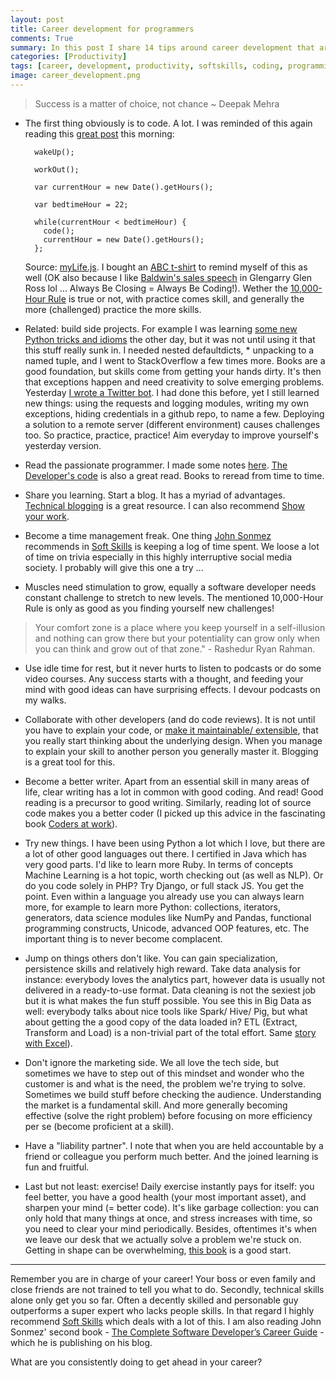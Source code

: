```yaml
---
layout: post
title: Career development for programmers
comments: True
summary: In this post I share 14 tips around career development that are helping me getting better in my field. You are in charge of your career so better put some systems in place to make the most out of it.
categories: [Productivity]
tags: [career, development, productivity, softskills, coding, programming, blog, blogging]
image: career_development.png
---
```


> Success is a matter of choice, not chance ~ Deepak Mehra

* The first thing obviously is to code. A lot. I was reminded of this again reading this [great post](https://medium.com/swlh/what-happened-after-i-left-the-best-job-in-the-world-to-become-an-engineer-ee06caca7db2#.l0jw2no7d) this morning:

        wakeUp();

        workOut();

        var currentHour = new Date().getHours();

        var bedtimeHour = 22;

        while(currentHour < bedtimeHour) {
          code();
          currentHour = new Date().getHours();
        };

    Source: [myLife.js](https://gist.githubusercontent.com/iam-peekay/cd695c6278536dd7180342bb97c937f3/raw/93629889af603b40a1125b488227dd356864a89e/myLife.js). I bought an [ABC t-shirt](http://bobbelderbos.com/public/bob_whoami.png) to remind myself of this as well (OK also because I like [Baldwin's sales speech](https://www.youtube.com/watch?v=v9XW6P0tiVc) in Glengarry Glen Ross lol ... Always Be Closing = Always Be Coding!). Wether the [10,000-Hour Rule](https://en.wikipedia.org/wiki/Outliers_(book)) is true or not, with practice comes skill, and generally the more (challenged) practice the more skills.

* Related: build side projects. For example I was learning [some new Python tricks and idioms](http://bobbelderbos.com/2016/06/python-tips/) the other day, but it was not until using it that this stuff really sunk in. I needed nested defaultdicts, * unpacking to a named tuple, and I went to StackOverflow a few times more. Books are a good foundation, but skills come from getting your hands dirty. It's then that exceptions happen and need creativity to solve emerging problems. Yesterday [I wrote a Twitter bot](http://bobbelderbos.com/2016/06/twitter-bot/). I had done this before, yet I still learned new things: using the requests and logging modules, writing my own exceptions, hiding credentials in a github repo, to name a few. Deploying a solution to a remote server (different environment) causes challenges too. So practice, practice, practice! Aim everyday to improve yourself's yesterday version.

* Read the passionate programmer. I made some notes [here](http://bobbelderbos.com/2011/04/advance-career-read-passionate-programmer/). [The Developer's code](https://www.amazon.com/Developers-Code-Ka-Wai-Cheung/dp/1934356794/) is also a great read. Books to reread from time to time.

* Share you learning. Start a blog. It has a myriad of advantages. [Technical blogging](http://bobbelderbos.com/2012/06/great-book-on-technical-blogging/) is a great resource. I can also recommend [Show your work](https://www.amazon.com/Show-Your-Work-Creativity-Discovered/dp/076117897X/).

* Become a time management freak. One thing [John Sonmez](http://simpleprogrammer.com) recommends in [Soft Skills](https://www.manning.com/books/soft-skills) is keeping a log of time spent. We loose a lot of time on trivia especially in this highly interruptive social media society. I probably will give this one a try ...

* Muscles need stimulation to grow, equally a software developer needs constant challenge to stretch to new levels. The mentioned 10,000-Hour Rule is only as good as you finding yourself new challenges!

> Your comfort zone is a place where you keep yourself in a self-illusion and nothing can grow there but your potentiality can grow only when you can think and grow out of that zone." - Rashedur Ryan Rahman.

* Use idle time for rest, but it never hurts to listen to podcasts or do some video courses. Any success starts with a thought, and feeding your mind with good ideas can have surprising effects. I devour podcasts on my walks.

* Collaborate with other developers (and do code reviews). It is not until you have to explain your code, or [make it maintainable/ extensible](http://bobbelderbos.com/2016/03/building-maintainable-software/), that you really start thinking about the underlying design. When you manage to explain your skill to another person you generally master it. Blogging is a great tool for this.

* Become a better writer. Apart from an essential skill in many areas of life, clear writing has a lot in common with good coding. And read! Good reading is a precursor to good writing. Similarly, reading lot of source code makes you a better coder (I picked up this advice in the fascinating book [Coders at work](http://www.codersatwork.com)).

* Try new things. I have been using Python a lot which I love, but there are a lot of other good languages out there. I certified in Java which has very good parts. I'd like to learn more Ruby. In terms of concepts Machine Learning is a hot topic, worth checking out (as well as NLP). Or do you code solely in PHP? Try Django, or full stack JS. You get the point. Even within a language you already use you can always learn more, for example to learn more Python: collections, iterators, generators, data science modules like NumPy and Pandas, functional programming constructs, Unicode, advanced OOP features, etc. The important thing is to never become complacent.

* Jump on things others don't like. You can gain specialization, persistence skills and relatively high reward. Take data analysis for instance: everybody loves the analytics part, however data is usually not delivered in a ready-to-use format. Data cleaning is not the sexiest job but it is what makes the fun stuff possible. You see this in Big Data as well: everybody talks about nice tools like Spark/ Hive/ Pig, but what about getting the a good copy of the data loaded in? ETL (Extract, Transform and Load) is a non-trivial part of the total effort. Same [story with Excel](http://www.hanselminutes.com/532/data-literacy-and-the-usefulness-of-excel-with-oz-du-soleil)).

* Don't ignore the marketing side. We all love the tech side, but sometimes we have to step out of this mindset and wonder who the customer is and what is the need, the problem we're trying to solve. Sometimes we build stuff before checking the audience. Understanding the market is a fundamental skill. And more generally becoming effective (solve the right problem) before focusing on more efficiency per se (become proficient at a skill).

* Have a "liability partner". I note that when you are held accountable by a friend or colleague you perform much better. And the joined learning is fun and fruitful.

* Last but not least: exercise! Daily exercise instantly pays for itself: you feel better, you have a good health (your most important asset), and sharpen your mind (= better code). It's like garbage collection: you can only hold that many things at once, and stress increases with time, so you need to clear your mind periodically. Besides, oftentimes it's when we leave our desk that we actually solve a problem we're stuck on. Getting in shape can be overwhelming, [this book](https://www.amazon.com/Healthy-Programmer-Better-Pragmatic-Programmers/dp/1937785319/) is a good start.

---
Remember you are in charge of your career! Your boss or even family and close friends are not trained to tell you what to do. Secondly, technical skills alone only get you so far. Often a decently skilled and personable guy outperforms a super expert who lacks people skills. In that regard I highly recommend [Soft Skills](https://www.manning.com/books/soft-skills) which deals with a lot of this. I am also reading John Sonmez' second book - [The Complete Software Developer’s Career Guide](https://simpleprogrammer.com/2016/07/04/complete-software-developers-career-guide-introduction/) - which he is publishing on his blog.

What are you consistently doing to get ahead in your career?
